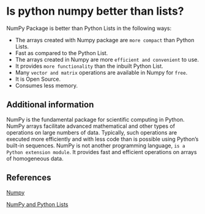 # Is python numpy better than lists?

NumPy Package is better than Python Lists in the following ways:

- The arrays created with Numpy package are `more compact` than Python Lists.
- Fast as compared to the Python List.
- The arrays created in Numpy are more `efficient and convenient` to use.
- It provides `more functionality` than the inbuilt Python List.
- Many `vector and matrix` operations are available in Numpy for `free`.
- It is Open Source.
- Consumes less memory.

## Additional information

NumPy is the fundamental package for scientific computing in Python. NumPy arrays facilitate advanced mathematical and other types of operations on large numbers of data. Typically, such operations are executed more efficiently and with less code than is possible using Python’s built-in sequences. NumPy is not another programming language, `is a Python extension module`. It provides fast and efficient operations on arrays of homogeneous data.

## References

[Numpy](https://www.geeksforgeeks.org/python-lists-vs-numpy-arrays/)

[NumPy and Python Lists](https://blog.smartcodehub.com/why-is-numpy-better-than-python-lists/)

